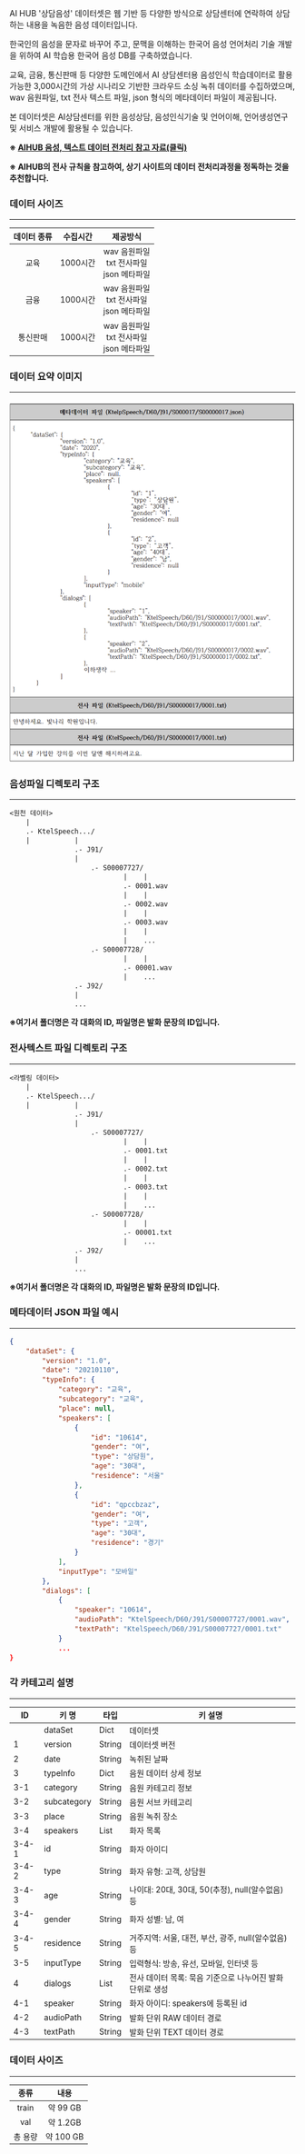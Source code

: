 AI HUB '상담음성' 데이터셋은 웹 기반 등 다양한 방식으로 상담센터에 연락하여 상담하는 내용을 녹음한 음성 데이터입니다.

한국인의 음성을 문자로 바꾸어 주고, 문맥을 이해하는 한국어 음성 언어처리 기술 개발을 위하여 AI 학습용 한국어 음성 DB를 구축하였습니다. 

교육, 금융, 통신판매 등 다양한 도메인에서 AI 상담센터용 음성인식 학습데이터로 활용 가능한 3,000시간의 가상 시나리오 기반한 크라우드 소싱 녹취 데이터를 수집하였으며, wav 음원파일, txt 전사 텍스트 파일, json 형식의 메타데이터 파일이 제공됩니다.

본 데이터셋은 AI상담센터를 위한 음성상담, 음성인식기술 및 언어이해, 언어생성연구 및 서비스 개발에 활용될 수 있습니다.

__※ [AIHUB 음성, 텍스트 데이터 전처리 참고 자료(클릭)](https://blog.naver.com/sooftware/221821797852)__

__※  AIHUB의 전사 규칙을 참고하여, 상기 사이트의 데이터 전처리과정을 정독하는 것을 추천합니다.__

### 데이터 사이즈
--------------------
|  데이터 종류| 수집시간   | 제공방식  |
|:---:|:---:|:---:|
| 교육 | 1000시간   | wav 음원파일<br>txt 전사파일<br>json 메타파일    |
| 금융   | 1000시간  |  wav 음원파일<br>txt 전사파일<br>json 메타파일   |
| 통신판매 | 1000시간 |  wav 음원파일<br>txt 전사파일<br>json 메타파일 |


### 데이터 요약 이미지 
--------------------------
  ![이미지](https://github.com/Mamaaaamooooo/minsukeum/blob/main/%EC%83%81%EB%8B%B4%EC%9D%8C%EC%84%B1_data.png?raw=true)

### 음성파일 디렉토리 구조
-------------------------------------------------
```
<원천 데이터>
    |
    .- KtelSpeech.../
    |           |
                .- J91/
                |
                    .- S00007727/
                            |    |
                            .- 0001.wav
                            |    |
                            .- 0002.wav
                            |    |
                            .- 0003.wav 
                            |    |
                            |    ...
                    .- S00007728/
                            |    |
                            .- 00001.wav
                            |    ...
                .- J92/
                |
                ...
```
__※여기서 폴더명은 각 대화의 ID, 파일명은 발화 문장의 ID입니다.__


### 전사텍스트 파일 디렉토리 구조
-------------------------------------------------
```
<라벨링 데이터>
    |
    .- KtelSpeech.../
    |           |
                .- J91/
                |
                    .- S00007727/
                            |    |
                            .- 0001.txt
                            |    |
                            .- 0002.txt
                            |    |
                            .- 0003.txt 
                            |    |
                            |    ...
                    .- S00007728/
                            |    |
                            .- 00001.txt
                            |    ...
                .- J92/
                |
                ...
```

__※여기서 폴더명은 각 대화의 ID, 파일명은 발화 문장의 ID입니다.__

### 메타데이터 JSON 파일 예시
------------------
```JSON
{
	"dataSet": {
		"version": "1.0",
		"date": "20210110",
		"typeInfo": {
			"category": "교육",
			"subcategory": "교육",
			"place": null,
			"speakers": [
				{
					"id": "10614",
					"gender": "여",
					"type": "상담원",
					"age": "30대",
					"residence": "서울"
				},
				{
					"id": "qpccbzaz",
					"gender": "여",
					"type": "고객",
					"age": "30대",
					"residence": "경기"
				}
			],
			"inputType": "모바일"
		},
		"dialogs": [
			{
				"speaker": "10614",
				"audioPath": "KtelSpeech/D60/J91/S00007727/0001.wav",
				"textPath": "KtelSpeech/D60/J91/S00007727/0001.txt"
			}
			...
}
```
### 각 카테고리 설명
---------------------
| ID  | 키 명 | 타입  |  키 설명 |
|---|---|---|---|
|  | dataSet        | Dict  |  데이터셋               |                                           |
| 1   | version         | String | 데이터셋 버전       |                                           |
| 2   | date            | String | 녹취된 날짜         |                                           |
| 3   | typeInfo        | Dict   | 음원 데이터 상세 정보 |                                           |
| 3-1 | category        | String | 음원 카테고리 정보  |                                           |
| 3-2 | subcategory     | String | 음원 서브 카테고리  |                                           |
| 3-3 | place           | String | 음원 녹취 장소      |                                           |
| 3-4 | speakers        | List   | 화자 목록           |                                           |
| 3-4-1 | id            | String | 화자 아이디         |                                           |
| 3-4-2 | type          | String | 화자 유형: 고객, 상담원 |                                           |
| 3-4-3 | age           | String | 나이대: 20대, 30대, 50(추정), null(알수없음) 등 | |
| 3-4-4 | gender        | String | 화자 성별: 남, 여   |                                           |
| 3-4-5 | residence     | String | 거주지역: 서울, 대전, 부산, 광주, null(알수없음) 등 | |
| 3-5 | inputType       | String | 입력형식: 방송, 유선, 모바일, 인터넷 등 |  |
| 4   | dialogs         | List   | 전사 데이터 목록: 묵음 기준으로 나누어진 발화 단위로 생성 | |
| 4-1 | speaker         | String | 화자 아이디: speakers에 등록된 id |            |
| 4-2 | audioPath       | String | 발화 단위 RAW 데이터 경로 |                                    |
| 4-3 | textPath        | String | 발화 단위 TEXT 데이터 경로 |                                    |


### 데이터 사이즈 
 -------------------
| 종류 | 내용 |
|:---:|:---:|
| train | 약 99 GB  |
| val | 약 1.2GB  |
| 총 용량 | 약 100 GB |

